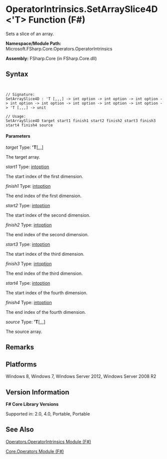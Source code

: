 # OperatorIntrinsics.SetArraySlice4D<'T> Function (F#)

Sets a slice of an array.

**Namespace/Module Path:** Microsoft.FSharp.Core.Operators.OperatorIntrinsics

**Assembly:** FSharp.Core (in FSharp.Core.dll)


## Syntax


```


// Signature:
SetArraySlice4D : 'T [,,,] -> int option -> int option -> int option -> int option -> int option -> int option -> int option -> int option -> 'T [,,,] -> unit

// Usage:
SetArraySlice4D target start1 finish1 start2 finish2 start3 finish3 start4 finish4 source

```



#### Parameters
*target*
Type: **'T**[[,,,]](http://msdn.microsoft.com/en-us/library/e957316d-b2e0-4f04-ac4c-426d4f38a968)


The target array.


*start1*
Type: [int](http://msdn.microsoft.com/en-us/library/025d5455-3622-4ea5-9573-3ecbd4ee1375)[option](http://msdn.microsoft.com/en-us/library/e5b1450c-2779-4c65-ae28-e7f740c37871)


The start index of the first dimension.


*finish1*
Type: [int](http://msdn.microsoft.com/en-us/library/025d5455-3622-4ea5-9573-3ecbd4ee1375)[option](http://msdn.microsoft.com/en-us/library/e5b1450c-2779-4c65-ae28-e7f740c37871)


The end index of the first dimension.


*start2*
Type: [int](http://msdn.microsoft.com/en-us/library/025d5455-3622-4ea5-9573-3ecbd4ee1375)[option](http://msdn.microsoft.com/en-us/library/e5b1450c-2779-4c65-ae28-e7f740c37871)


The start index of the second dimension.


*finish2*
Type: [int](http://msdn.microsoft.com/en-us/library/025d5455-3622-4ea5-9573-3ecbd4ee1375)[option](http://msdn.microsoft.com/en-us/library/e5b1450c-2779-4c65-ae28-e7f740c37871)


The end index of the second dimension.


*start3*
Type: [int](http://msdn.microsoft.com/en-us/library/025d5455-3622-4ea5-9573-3ecbd4ee1375)[option](http://msdn.microsoft.com/en-us/library/e5b1450c-2779-4c65-ae28-e7f740c37871)


The start index of the third dimension.


*finish3*
Type: [int](http://msdn.microsoft.com/en-us/library/025d5455-3622-4ea5-9573-3ecbd4ee1375)[option](http://msdn.microsoft.com/en-us/library/e5b1450c-2779-4c65-ae28-e7f740c37871)


The end index of the third dimension.


*start4*
Type: [int](http://msdn.microsoft.com/en-us/library/025d5455-3622-4ea5-9573-3ecbd4ee1375)[option](http://msdn.microsoft.com/en-us/library/e5b1450c-2779-4c65-ae28-e7f740c37871)


The start index of the fourth dimension.


*finish4*
Type: [int](http://msdn.microsoft.com/en-us/library/025d5455-3622-4ea5-9573-3ecbd4ee1375)[option](http://msdn.microsoft.com/en-us/library/e5b1450c-2779-4c65-ae28-e7f740c37871)


The end index of the fourth dimension.


*source*
Type: **'T**[[,,,]](http://msdn.microsoft.com/en-us/library/e957316d-b2e0-4f04-ac4c-426d4f38a968)


The source array.




## Remarks

## Platforms
Windows 8, Windows 7, Windows Server 2012, Windows Server 2008 R2


## Version Information
**F# Core Library Versions**

Supported in: 2.0, 4.0, Portable, Portable




## See Also
[Operators.OperatorIntrinsics Module &#40;F&#35;&#41;](Operators.OperatorIntrinsics-Module-%5BFSharp%5D.md)

[Core.Operators Module &#40;F&#35;&#41;](Core.Operators-Module-%5BFSharp%5D.md)

